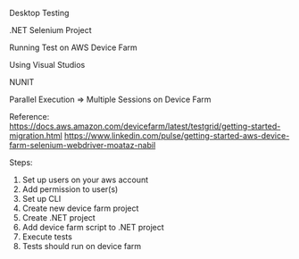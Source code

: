 Desktop Testing

.NET Selenium Project

Running Test on AWS Device Farm

Using Visual Studios

NUNIT

Parallel Execution => Multiple Sessions on Device Farm

Reference:
https://docs.aws.amazon.com/devicefarm/latest/testgrid/getting-started-migration.html
https://www.linkedin.com/pulse/getting-started-aws-device-farm-selenium-webdriver-moataz-nabil

Steps:
1) Set up users on your aws account
2) Add permission to user(s)
3) Set up CLI 
4) Create new device farm project
5) Create .NET project
6) Add device farm script to .NET project
7) Execute tests
8) Tests should run on device farm 




